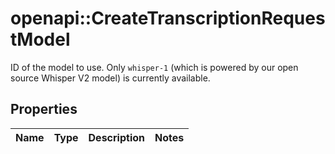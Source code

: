 # openapi::CreateTranscriptionRequestModel

ID of the model to use. Only `whisper-1` (which is powered by our open source Whisper V2 model) is currently available. 

## Properties
Name | Type | Description | Notes
------------ | ------------- | ------------- | -------------


